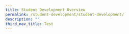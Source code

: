 ```yaml
---
title: Student Development Overview
permalink: /student-development/student-development/
description: ""
third_nav_title: Test
---
```



